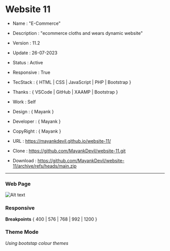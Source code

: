 # Website 11

- Name : "E-Commerce"

- Description : "ecommerce cloths and wears dynamic website"

- Version : 11.2

- Update : 26-07-2023

- Status : Active

- Responsive : True

- TecStack : { HTML | CSS | JavaScript | PHP | Bootstrap }

- Thanks : { VSCode | GitHub | XAAMP | Bootstrap }

- Work : Self

- Design : { Mayank }

- Developer : { Mayank }

- CopyRight : { Mayank }

- URL : https://mayankdevil.github.io/website-11/

- Clone : https://github.com/MayankDevil/website-11.git

- Download : https://github.com/MayankDevil/website-11/archive/refs/heads/main.zip

---

### Web Page

![Alt text](./data/house.png "HomePage")

### Responsive

**Breakpoints** { 400 | 576 | 768 | 992 | 1200 }

### Theme Mode

_Using bootstap colour themes_



